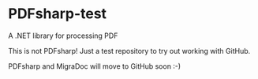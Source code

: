 # PDFsharp-test

A .NET library for processing PDF

This is not PDFsharp! Just a test repository to try out working with GitHub.

PDFsharp and MigraDoc will move to GitHub soon :-)
